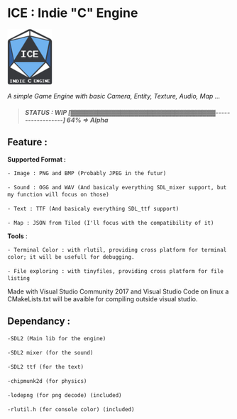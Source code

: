 
# ICE : Indie "C" Engine
<img alt="ICE Logo" src="Test/res/img/ice_logo.png" width=20% height=20%> 

_A simple Game Engine with basic Camera, Entity, Texture, Audio, Map ..._
> ##### **STATUS : WIP [▓▓▓▓▓▓▓▓▓▓▓▓▓▓▓▓▓▓▓▓▓▓▓▓▓▓▓▓▓▓▓▓------------------] 64% => Alpha**
	
## Feature :

**Supported Format :** 

	- Image : PNG and BMP (Probably JPEG in the futur)
	
	- Sound : OGG and WAV (And basicaly everything SDL_mixer support, but my function will focus on those)
	
	- Text : TTF (And basicaly everything SDL_ttf support)
	
	- Map : JSON from Tiled (I'll focus with the compatibility of it)

**Tools** :

	- Terminal Color : with rlutil, providing cross platform for terminal color; it will be usefull for debugging.
	
	- File exploring : with tinyfiles, providing cross platform for file listing


Made with Visual Studio Community 2017 and Visual Studio Code on linux
a CMakeLists.txt will be avaible for compiling outside visual studio.

## Dependancy : 

	-SDL2 (Main lib for the engine)  
	
	-SDL2 mixer (for the sound)   
	
	-SDL2 ttf (for the text)   
	
	-chipmunk2d (for physics)
	
	-lodepng (for png decode) (included)   
	
	-rlutil.h (for console color) (included)
